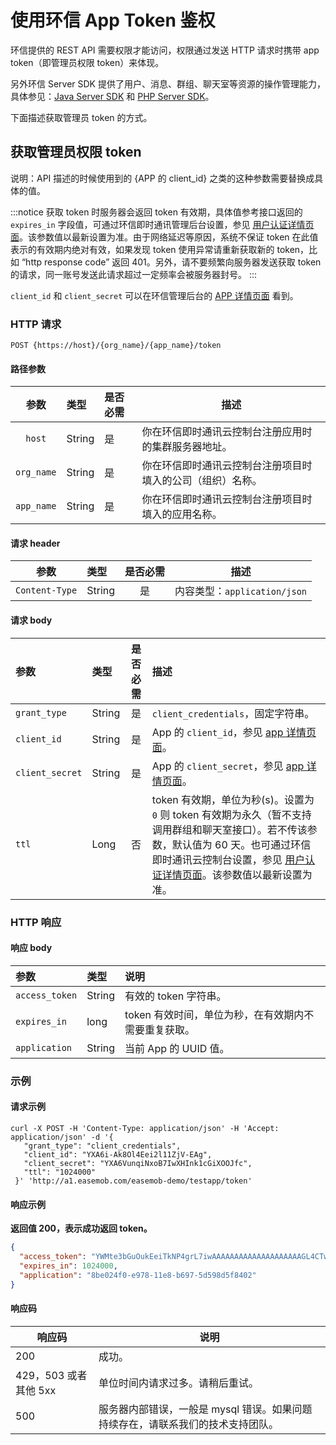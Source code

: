 # 使用环信 App Token 鉴权

<Toc />

环信提供的 REST API 需要权限才能访问，权限通过发送 HTTP 请求时携带 app token（即管理员权限 token）来体现。

另外环信 Server SDK 提供了用户、消息、群组、聊天室等资源的操作管理能力，具体参见：[Java Server SDK](/document/server-side/java_server_sdk.html) 和 [PHP Server SDK](/document/server-side/php_server_sdk.html)。

下面描述获取管理员 token 的方式。

## 获取管理员权限 token

说明：API 描述的时候使用到的 {APP 的 client_id} 之类的这种参数需要替换成具体的值。

:::notice
获取 token 时服务器会返回 token 有效期，具体值参考接口返回的 `expires_in` 字段值，可通过环信即时通讯管理后台设置，参见 [用户认证详情页面](https://console.easemob.com/app/applicationOverview/userManagement)。该参数值以最新设置为准。由于网络延迟等原因，系统不保证 token 在此值表示的有效期内绝对有效，如果发现 token 使用异常请重新获取新的 token，比如 “http response code” 返回 401。另外，请不要频繁向服务器发送获取 token 的请求，同一账号发送此请求超过一定频率会被服务器封号。
:::

`client_id` 和 `client_secret` 可以在环信管理后台的 [APP 详情页面](https://console.easemob.com/user/login/) 看到。

### HTTP 请求

```http
POST {https://host}/{org_name}/{app_name}/token
```

#### 路径参数

|   参数    | 类型   | 是否必需 | 描述         |
| :-------: | :----- | :------- | ------------ |
|  `host`| String | 是    |你在环信即时通讯云控制台注册应用时的集群服务器地址。|
| `org_name` | String | 是     | 你在环信即时通讯云控制台注册项目时填入的公司（组织）名称。  |
| `app_name` | String | 是    | 你在环信即时通讯云控制台注册项目时填入的应用名称。|

#### 请求 header

|      参数      | 类型   | 是否必需 |        描述        |
| :------------: | :----- | :------: | :----------------: |
| `Content-Type` | String |   是   | 内容类型：`application/json` |

#### 请求 body

| 参数            | 类型   | 是否必需 | 描述                                                         |
| :-------------- | :----- | :------: | :----------------------------------------------------------- |
| `grant_type`    | String |    是    | `client_credentials`，固定字符串。                          |
| `client_id`     | String |    是    | App 的 `client_id`，参见 [app 详情页面](https://console.easemob.com/app-detail/detail)。 |
| `client_secret` | String |    是    | App 的 `client_secret`，参见 [app 详情页面](https://console.easemob.com/app-detail/detail)。 |
| `ttl`           | Long   |    否    | token 有效期，单位为秒(s)。设置为 `0` 则 token 有效期为永久（暂不支持调用群组和聊天室接口）。若不传该参数，默认值为 60 天。也可通过环信即时通讯云控制台设置，参见 [用户认证详情页面](https://console.easemob.com/app/applicationOverview/userManagement)。该参数值以最新设置为准。 |

### HTTP 响应

#### 响应 body

| 参数     | 类型      | 说明                                 |
| :-----------| :--------- | :----------------------------------- |
| `access_token` | String | 有效的 token 字符串。               |
| `expires_in`   | long | token 有效时间，单位为秒，在有效期内不需要重复获取。 |
| `application`  | String | 当前 App 的 UUID 值。                 |

### 示例

#### 请求示例

```shell
curl -X POST -H 'Content-Type: application/json' -H 'Accept: application/json' -d '{
   "grant_type": "client_credentials",
   "client_id": "YXA6i-Ak8Ol4Eei2l11ZjV-EAg",
   "client_secret": "YXA6VunqiNxoB7IwXHInk1cGiXOOJfc",
   "ttl": "1024000"
 }' 'http://a1.easemob.com/easemob-demo/testapp/token'
```

#### 响应示例

**返回值 200，表示成功返回 token。**

```json
{
  "access_token": "YWMte3bGuOukEeiTkNP4grL7iwAAAAAAAAAAAAAAAAAAAAGL4CTw6XgR6LaXXVmNX4QCAgMAAAFnKdc-ZgBPGgBFTrLhhyK8woMEI005emtrLJFJV6aoxsZSioSIZkr5kw",
  "expires_in": 1024000,
  "application": "8be024f0-e978-11e8-b697-5d598d5f8402"
}
```

#### 响应码

| 响应码 | 说明 |
| - | - |
| 200 | 成功。 |
| 429，503 或者其他 5xx | 单位时间内请求过多。请稍后重试。 |
| 500 | 服务器内部错误，一般是 mysql 错误。如果问题持续存在，请联系我们的技术支持团队。 |

